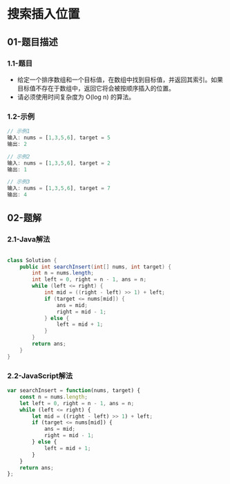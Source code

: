 # 搜索插入位置

## 01-题目描述

### 1.1-题目

- 给定一个排序数组和一个目标值，在数组中找到目标值，并返回其索引。如果目标值不存在于数组中，返回它将会被按顺序插入的位置。
- 请必须使用时间复杂度为 O(log n) 的算法。

### 1.2-示例

```js
// 示例1
输入: nums = [1,3,5,6], target = 5
输出: 2

// 示例2
输入: nums = [1,3,5,6], target = 2
输出: 1

// 示例3
输入: nums = [1,3,5,6], target = 7
输出: 4
```

## 02-题解

### 2.1-Java解法

```java

class Solution {
    public int searchInsert(int[] nums, int target) {
        int n = nums.length;
        int left = 0, right = n - 1, ans = n;
        while (left <= right) {
            int mid = ((right - left) >> 1) + left;
            if (target <= nums[mid]) {
                ans = mid;
                right = mid - 1;
            } else {
                left = mid + 1;
            }
        }
        return ans;
    }
}
```

### 2.2-JavaScript解法

```js
var searchInsert = function(nums, target) {
    const n = nums.length;
    let left = 0, right = n - 1, ans = n;
    while (left <= right) {
        let mid = ((right - left) >> 1) + left;
        if (target <= nums[mid]) {
            ans = mid;
            right = mid - 1;
        } else {
            left = mid + 1;
        }
    }
    return ans;
};
```